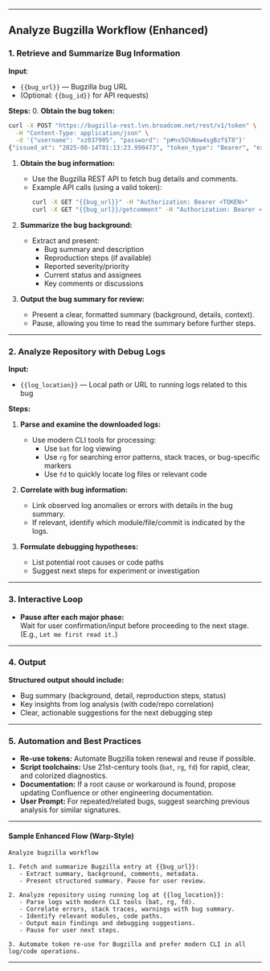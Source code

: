***

## Analyze Bugzilla Workflow (Enhanced)

### 1. Retrieve and Summarize Bug Information

**Input**:
- `{{bug_url}}` — Bugzilla bug URL
- (Optional: `{{bug_id}}` for API requests)

**Steps:**
0. **Obtain the bug token:**
```sh
curl -X POST "https://bugzilla-rest.lvn.broadcom.net/rest/v1/token" \
  -H "Content-Type: application/json" \
  -d '{"username": "xz037905", "password": "p#nx5G%Now4sgBzf$T8"}'
{"issued_at": "2025-08-14T01:13:23.990473", "token_type": "Bearer", "expired_in": 604800, "accesstoken": "eyJhbGciOiJIUzI1NiIsInR5cCI6IkpXVCJ9.eyJpYXQiOjE3NTUxMzQwMDMsInN1YiI6Inh6MDM3OTA1IiwiZXhwIjoxNzU1NzM4ODAzfQ.-fR8hqvTh-SiGvEcSZlTkS97HwTYy1IMWLQvLUSB9vY"}
```
1. **Obtain the bug information:**
    - Use the Bugzilla REST API to fetch bug details and comments.
    - Example API calls (using a valid token):
      ```sh
      curl -X GET "{{bug_url}}" -H "Authorization: Bearer <TOKEN>"
      curl -X GET "{{bug_url}}/getcomment" -H "Authorization: Bearer <TOKEN>"
      ```
2. **Summarize the bug background:**
    - Extract and present:
        - Bug summary and description
        - Reproduction steps (if available)
        - Reported severity/priority
        - Current status and assignees
        - Key comments or discussions

3. **Output the bug summary for review:**
    - Present a clear, formatted summary (background, details, context).
    - Pause, allowing you time to read the summary before further steps.

***

### 2. Analyze Repository with Debug Logs

**Input:**
- `{{log_location}}` — Local path or URL to running logs related to this bug

**Steps:**
1. **Parse and examine the downloaded logs:**
    - Use modern CLI tools for processing:
        - Use `bat` for log viewing
        - Use `rg` for searching error patterns, stack traces, or bug-specific markers
        - Use `fd` to quickly locate log files or relevant code

2. **Correlate with bug information:**
    - Link observed log anomalies or errors with details in the bug summary.
    - If relevant, identify which module/file/commit is indicated by the logs.

3. **Formulate debugging hypotheses:**
    - List potential root causes or code paths
    - Suggest next steps for experiment or investigation

***

### 3. Interactive Loop

- **Pause after each major phase:**  
  Wait for user confirmation/input before proceeding to the next stage.  
  (E.g., `Let me first read it.`)

***

### 4. Output

**Structured output should include:**
- Bug summary (background, detail, reproduction steps, status)
- Key insights from log analysis (with code/repo correlation)
- Clear, actionable suggestions for the next debugging step

***

### 5. Automation and Best Practices

- **Re-use tokens:** Automate Bugzilla token renewal and reuse if possible.
- **Script toolchains:** Use 21st-century tools (`bat`, `rg`, `fd`) for rapid, clear, and colorized diagnostics.
- **Documentation:** If a root cause or workaround is found, propose updating Confluence or other engineering documentation.
- **User Prompt:** For repeated/related bugs, suggest searching previous analysis for similar signatures.

***

#### Sample Enhanced Flow (Warp-Style)

```
Analyze bugzilla workflow

1. Fetch and summarize Bugzilla entry at {{bug_url}}:
   - Extract summary, background, comments, metadata.
   - Present structured summary. Pause for user review.

2. Analyze repository using running log at {{log_location}}:
   - Parse logs with modern CLI tools (bat, rg, fd).
   - Correlate errors, stack traces, warnings with bug summary.
   - Identify relevant modules, code paths.
   - Output main findings and debugging suggestions.
   - Pause for user next steps.

3. Automate token re-use for Bugzilla and prefer modern CLI in all log/code operations.
```

***